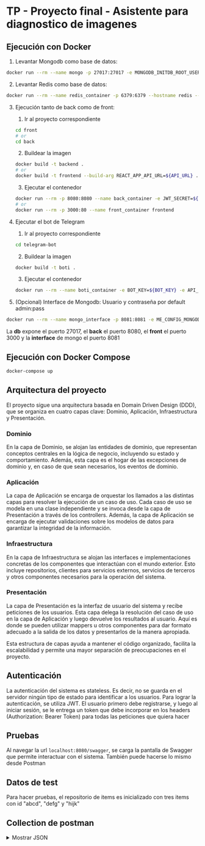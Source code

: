 # TP - Proyecto final - Asistente para diagnostico de imagenes

## Ejecución con Docker

1. Levantar Mongodb como base de datos:
```bash
docker run --rm --name mongo -p 27017:27017 -e MONGODB_INITDB_ROOT_USERNAME=${MONGO_USERNAME} -e MONGODB_INITDB_ROOT_PASSWORD=${MONGO_PASSWORD} mongodb/mongodb-community-server
```

2. Levantar Redis como base de datos:
```bash
docker run --rm --name redis_container -p 6379:6379 --hostname redis --network host redis:6.2-alpine
```

3. Ejecución tanto de back como de front:
	1. Ir al proyecto correspondiente
	```bash
	cd front
	# or
	cd back
	```

    2. Buildear la imagen
	```bash
	docker build -t backend .
	# or
	docker build -t frontend --build-arg REACT_APP_API_URL=${API_URL} .
	```

	3. Ejecutar el contenedor
	```bash
	docker run --rm -p 8080:8080 --name back_container -e JWT_SECRET=${JWT_SECRET} -e MONGO_USERNAME=${MONGO_USERNAME} -e MONGO_PASSWORD=${MONGO_PASSWORD} -e MONGO_HOST=${MONGO_HOST} -e MONGO_PORT=${MONGO_PORT} -e REDIS_HOST=${REDIS_HOST} -e REDIS_PORT=${REDIS_PORT} --network host backend
	# or
	docker run --rm -p 3000:80 --name front_container frontend
	```

4. Ejecutar el bot de Telegram
	1. Ir al proyecto correspondiente
	```bash
	cd telegram-bot
	```
	2. Buildear la imagen
	```bash
	docker build -t boti .
	```

	3. Ejecutar el contenedor
	```bash
	docker run --rm --name boti_container -e BOT_KEY=${BOT_KEY} -e API_URL=${API_URL} --network host boti
	```

5. (Opcional) Interface de Mongodb: Usuario y contraseña por default admin:pass
```bash
docker run --rm --name mongo_interface -p 8081:8081 -e ME_CONFIG_MONGODB_URL=mongodb://${MONGO_USERNAME}:${MONGO_PASSWORD}@${MONGO_HOST}:${MONGO_PORT} --network host mongo-express
```

La **db** expone el puerto 27017, el **back** el puerto 8080, el **front** el puerto 3000 y la **interface** de mongo el puerto 8081


## Ejecución con Docker Compose
```bash
docker-compose up
```

## Arquitectura del proyecto
El proyecto sigue una arquitectura basada en Domain Driven Design (DDD), que se organiza en cuatro capas clave: Dominio, Aplicación, Infraestructura y Presentación.

### Dominio
En la capa de Dominio, se alojan las entidades de dominio, que representan conceptos centrales en la lógica de negocio, incluyendo su estado y comportamiento. Además, esta capa es el hogar de las excepciones de dominio y, en caso de que sean necesarios, los eventos de dominio.

### Aplicación
La capa de Aplicación se encarga de orquestar los llamados a las distintas capas para resolver la ejecución de un caso de uso. Cada caso de uso se modela en una clase independiente y se invoca desde la capa de Presentación a través de los controllers. Además, la capa de Aplicación se encarga de ejecutar validaciones sobre los modelos de datos para garantizar la integridad de la información.

### Infraestructura
En la capa de Infraestructura se alojan las interfaces e implementaciones concretas de los componentes que interactúan con el mundo exterior. Esto incluye repositorios, clientes para servicios externos, servicios de terceros y otros componentes necesarios para la operación del sistema.

### Presentación
La capa de Presentación es la interfaz de usuario del sistema y recibe peticiones de los usuarios. Esta capa delega la resolución del caso de uso en la capa de Aplicación y luego devuelve los resultados al usuario. Aquí es donde se pueden utilizar mappers u otros componentes para dar formato adecuado a la salida de los datos y presentarlos de la manera apropiada.

Esta estructura de capas ayuda a mantener el código organizado, facilita la escalabilidad y permite una mayor separación de preocupaciones en el proyecto.

## Autenticación
La autenticación del sistema es stateless. Es decir, no se guarda en el servidor ningún tipo de estado para identificar a los usuarios. 
Para lograr la autenticación, se utiliza JWT. El usuario primero debe registrarse, y luego al iniciar sesión, se le entrega un token que debe incorporar en los headers (Authorization: Bearer Token) para todas las peticiones que quiera hacer

## Pruebas
Al navegar la url `localhost:8080/swagger`, se carga la pantalla de Swagger que permite interactuar con el sistema. También puede hacerse lo mismo desde Postman

## Datos de test
Para hacer pruebas, el repositorio de items es inicializado con tres items con id "abcd", "defg" y "hijk"

## Collection de postman
<details>
<summary>Mostrar JSON</summary>

```json
{
	"info": {
		"_postman_id": "e1e58114-569c-41c5-bcec-c1399d73b80c",
		"name": "tp tacs",
		"schema": "https://schema.getpostman.com/json/collection/v2.1.0/collection.json",
		"_exporter_id": "16278070"
	},
	"item": [
		{
			"name": "create user",
			"request": {
				"method": "POST",
				"header": [],
				"body": {
					"mode": "raw",
					"raw": "{\r\n    \"userName\": \"Homero\",\r\n    \"password\": \"CalleFalsa123\",\r\n    \"rol\": \"BASIC\",\r\n    \"email\": \"homeroo@gmail.comm\"\r\n}",
					"options": {
						"raw": {
							"language": "json"
						}
					}
				},
				"url": {
					"raw": "http://localhost:8080/api/users",
					"protocol": "http",
					"host": [
						"localhost"
					],
					"port": "8080",
					"path": [
						"api",
						"users"
					]
				}
			},
			"response": []
		},
		{
			"name": "login user",
			"request": {
				"method": "POST",
				"header": [],
				"body": {
					"mode": "raw",
					"raw": "{\r\n    \"userName\": \"Homero\",\r\n    \"password\": \"CalleFalsa123\"\r\n}",
					"options": {
						"raw": {
							"language": "json"
						}
					}
				},
				"url": {
					"raw": "http://localhost:8080/api/users/login",
					"protocol": "http",
					"host": [
						"localhost"
					],
					"port": "8080",
					"path": [
						"api",
						"users",
						"login"
					]
				}
			},
			"response": []
		},
		{
			"name": "create order",
			"request": {
				"method": "POST",
				"header": [
					{
						"key": "Authorization",
						"value": "Bearer eyJhbGciOiJIUzI1NiJ9.eyJzdWIiOiJjdXJpZSIsInVzZXJJZCI6IjUyZWRlZDBjLTFhOWQtNDQ1MS1hZGNkLTIyNjJhMTcxNjEyMyIsInJvbCI6IkJBU0lDIiwiaWF0IjoxNjkzOTQ1ODE3LCJleHAiOjE2OTM5NTMwMTd9.8rv2ABLc9hAbDT6K6rhhaL2P_19D9eMQip-KPTZg6fc",
						"type": "text"
					}
				],
				"body": {
					"mode": "raw",
					"raw": "{\r\n    \"userId\": \"2\",\r\n    \"items\": [\r\n        {\r\n            \"id\": \"abcd\",\r\n            \"quantity\": 5\r\n        }\r\n    ]\r\n}",
					"options": {
						"raw": {
							"language": "json"
						}
					}
				},
				"url": {
					"raw": "http://localhost:8080/api/orders",
					"protocol": "http",
					"host": [
						"localhost"
					],
					"port": "8080",
					"path": [
						"api",
						"orders"
					]
				}
			},
			"response": []
		},
		{
			"name": "add item to order",
			"request": {
				"method": "POST",
				"header": [
					{
						"key": "Authorization",
						"value": "Bearer eyJhbGciOiJIUzI1NiJ9.eyJzdWIiOiJjdXJpZSIsInVzZXJJZCI6IjUyZWRlZDBjLTFhOWQtNDQ1MS1hZGNkLTIyNjJhMTcxNjEyMyIsInJvbCI6IkJBU0lDIiwiaWF0IjoxNjkzOTQ1ODE3LCJleHAiOjE2OTM5NTMwMTd9.8rv2ABLc9hAbDT6K6rhhaL2P_19D9eMQip-KPTZg6fc",
						"type": "text"
					}
				],
				"body": {
					"mode": "raw",
					"raw": "{\r\n    \"id\": \"abcd\",\r\n    \"quantity\": 5\r\n}",
					"options": {
						"raw": {
							"language": "json"
						}
					}
				},
				"url": {
					"raw": "http://localhost:8080/api/orders/18d08ba1-3a87-48eb-97eb-91805d833d99/items",
					"protocol": "http",
					"host": [
						"localhost"
					],
					"port": "8080",
					"path": [
						"api",
						"orders",
						"18d08ba1-3a87-48eb-97eb-91805d833d99",
						"items"
					]
				}
			},
			"response": []
		},
		{
			"name": "close order",
			"request": {
				"method": "PATCH",
				"header": [
					{
						"key": "Authorization",
						"value": "Bearer eyJhbGciOiJIUzI1NiJ9.eyJzdWIiOiJIb21lcm8iLCJ1c2VySWQiOiJmNDY4NjYzZS01OWE3LTQ1YjctOGQwYy0yNTdjNTg1MzRiN2MiLCJyb2wiOiJCQVNJQyIsImlhdCI6MTY5Mzk0NjM1NSwiZXhwIjoxNjkzOTUzNTU1fQ.kYThqIVvTciHYIU-cEZpDtQ9V-hzmPTlfORjG7Q4ECA",
						"type": "text"
					}
				],
				"body": {
					"mode": "raw",
					"raw": "{\r\n    \"id\": \"abcd\",\r\n    \"quantity\": 5\r\n}",
					"options": {
						"raw": {
							"language": "json"
						}
					}
				},
				"url": {
					"raw": "http://localhost:8080/api/orders/0b2dc9b8-6c02-4240-8ee5-2bfed18a25ab",
					"protocol": "http",
					"host": [
						"localhost"
					],
					"port": "8080",
					"path": [
						"api",
						"orders",
						"0b2dc9b8-6c02-4240-8ee5-2bfed18a25ab"
					]
				}
			},
			"response": []
		},
		{
			"name": "get items from order",
			"protocolProfileBehavior": {
				"disableBodyPruning": true
			},
			"request": {
				"method": "GET",
				"header": [
					{
						"key": "Authorization",
						"value": "Bearer eyJhbGciOiJIUzI1NiJ9.eyJzdWIiOiJjdXJpZSIsInVzZXJJZCI6IjUyZWRlZDBjLTFhOWQtNDQ1MS1hZGNkLTIyNjJhMTcxNjEyMyIsInJvbCI6IkJBU0lDIiwiaWF0IjoxNjkzOTQ1ODE3LCJleHAiOjE2OTM5NTMwMTd9.8rv2ABLc9hAbDT6K6rhhaL2P_19D9eMQip-KPTZg6fc",
						"type": "text"
					}
				],
				"body": {
					"mode": "raw",
					"raw": "{\r\n    \"id\": \"abcd\",\r\n    \"quantity\": 5\r\n}",
					"options": {
						"raw": {
							"language": "json"
						}
					}
				},
				"url": {
					"raw": "http://localhost:8080/api/orders/18d08ba1-3a87-48eb-97eb-91805d833d99/items",
					"protocol": "http",
					"host": [
						"localhost"
					],
					"port": "8080",
					"path": [
						"api",
						"orders",
						"18d08ba1-3a87-48eb-97eb-91805d833d99",
						"items"
					]
				}
			},
			"response": []
		},
		{
			"name": "add element to item",
			"request": {
				"method": "PATCH",
				"header": [
					{
						"key": "Authorization",
						"value": "Bearer eyJhbGciOiJIUzI1NiJ9.eyJzdWIiOiJjdXJpZSIsInVzZXJJZCI6ImFiYmQwNjJjLTVjNDgtNDYxMi1iZjVjLWI2NTc3YzIzMjU2MyIsInJvbCI6IkJBU0lDIiwiaWF0IjoxNjkzODgyOTU2LCJleHAiOjE2OTM4OTAxNTZ9.9S0kwUL0y3whwWdSt6saFZpv70N3bdRirprJ-XBMV6o",
						"type": "text"
					}
				],
				"body": {
					"mode": "raw",
					"raw": "\r\n55\r\n",
					"options": {
						"raw": {
							"language": "json"
						}
					}
				},
				"url": {
					"raw": "http://localhost:8080/api/orders/3398245a-856f-460c-89eb-75c4b468653b/items/abcd",
					"protocol": "http",
					"host": [
						"localhost"
					],
					"port": "8080",
					"path": [
						"api",
						"orders",
						"3398245a-856f-460c-89eb-75c4b468653b",
						"items",
						"abcd"
					]
				}
			},
			"response": []
		},
		{
			"name": "delete item from order",
			"request": {
				"method": "DELETE",
				"header": [
					{
						"key": "Authorization",
						"value": "Bearer eyJhbGciOiJIUzI1NiJ9.eyJzdWIiOiJIb21lcm8iLCJ1c2VySWQiOiJmNDY4NjYzZS01OWE3LTQ1YjctOGQwYy0yNTdjNTg1MzRiN2MiLCJyb2wiOiJCQVNJQyIsImlhdCI6MTY5Mzk0NjM1NSwiZXhwIjoxNjkzOTUzNTU1fQ.kYThqIVvTciHYIU-cEZpDtQ9V-hzmPTlfORjG7Q4ECA",
						"type": "text"
					}
				],
				"body": {
					"mode": "raw",
					"raw": "{\r\n    \"quantity\": 55\r\n}",
					"options": {
						"raw": {
							"language": "json"
						}
					}
				},
				"url": {
					"raw": "http://localhost:8080/api/orders/562fc81e-5407-497c-91ac-e87eea9c4982/items/abcd",
					"protocol": "http",
					"host": [
						"localhost"
					],
					"port": "8080",
					"path": [
						"api",
						"orders",
						"562fc81e-5407-497c-91ac-e87eea9c4982",
						"items",
						"abcd"
					]
				}
			},
			"response": []
		},
		{
			"name": "get items order",
			"protocolProfileBehavior": {
				"disabledSystemHeaders": {}
			},
			"request": {
				"method": "GET",
				"header": [
					{
						"key": "Authorization",
						"value": "Bearer eyJhbGciOiJIUzI1NiJ9.eyJzdWIiOiJIb21lcm8iLCJ1c2VySWQiOiJmNDY4NjYzZS01OWE3LTQ1YjctOGQwYy0yNTdjNTg1MzRiN2MiLCJyb2wiOiJCQVNJQyIsImlhdCI6MTY5Mzk0NjM1NSwiZXhwIjoxNjkzOTUzNTU1fQ.kYThqIVvTciHYIU-cEZpDtQ9V-hzmPTlfORjG7Q4ECA",
						"type": "text"
					}
				],
				"url": {
					"raw": "http://localhost:8080/api/orders/562fc81e-5407-497c-91ac-e87eea9c4982/items",
					"protocol": "http",
					"host": [
						"localhost"
					],
					"port": "8080",
					"path": [
						"api",
						"orders",
						"562fc81e-5407-497c-91ac-e87eea9c4982",
						"items"
					]
				}
			},
			"response": []
		},
		{
			"name": "analytics - users",
			"protocolProfileBehavior": {
				"disabledSystemHeaders": {}
			},
			"request": {
				"method": "GET",
				"header": [
					{
						"key": "Authorization",
						"value": "Bearer eyJhbGciOiJIUzI1NiJ9.eyJzdWIiOiJIb21lcm8iLCJ1c2VySWQiOiJmNDY4NjYzZS01OWE3LTQ1YjctOGQwYy0yNTdjNTg1MzRiN2MiLCJyb2wiOiJCQVNJQyIsImlhdCI6MTY5Mzk0NjM1NSwiZXhwIjoxNjkzOTUzNTU1fQ.kYThqIVvTciHYIU-cEZpDtQ9V-hzmPTlfORjG7Q4ECA",
						"type": "text"
					}
				],
				"url": {
					"raw": "http://localhost:8080/api/analytics/orders",
					"protocol": "http",
					"host": [
						"localhost"
					],
					"port": "8080",
					"path": [
						"api",
						"analytics",
						"orders"
					]
				}
			},
			"response": []
		},
		{
			"name": "analytics - get total orders",
			"protocolProfileBehavior": {
				"disabledSystemHeaders": {}
			},
			"request": {
				"method": "GET",
				"header": [
					{
						"key": "Authorization",
						"value": "Bearer eyJhbGciOiJIUzI1NiJ9.eyJzdWIiOiJIb21lcm8iLCJ1c2VySWQiOiJmNDY4NjYzZS01OWE3LTQ1YjctOGQwYy0yNTdjNTg1MzRiN2MiLCJyb2wiOiJCQVNJQyIsImlhdCI6MTY5Mzk0NjM1NSwiZXhwIjoxNjkzOTUzNTU1fQ.kYThqIVvTciHYIU-cEZpDtQ9V-hzmPTlfORjG7Q4ECA",
						"type": "text"
					}
				],
				"url": {
					"raw": "http://localhost:8080/api/analytics/users",
					"protocol": "http",
					"host": [
						"localhost"
					],
					"port": "8080",
					"path": [
						"api",
						"analytics",
						"users"
					]
				}
			},
			"response": []
		}
	]
}
</details>
```

